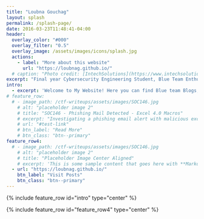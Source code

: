 ```yaml
---
title: "Loubna Gouchag"
layout: splash
permalink: /splash-page/
date: 2016-03-23T11:48:41-04:00
header:
  overlay_color: "#000"
  overlay_filter: "0.5"
  overlay_image: /assets/images/icons/splash.jpg
  actions:
    - label: "More about this website"
      url: "https://loubnag.github.io/"
  # caption: "Photo credit: [IntechSolutions](https://www.intechsolutions.uk.com/technical-furniture/command-and-control/)"
excerpt: "Final year Cybersecurity Engineering Student, Blue Team Enthusiast and SOC Analyst trainee."
intro: 
  - excerpt: 'Welcome to My Website! Here you can find Blue team Blogs, tutorials, CTF and challenge writeups related to SOC, Threat Hunting and Threat Intelligence Fields💙'
# feature_row:
  # - image_path: /ctf-writeups/assets/images/SOC146.jpg
    # alt: "placeholder image 2"
    # title: "SOC146 - Phishing Mail Detected - Excel 4.0 Macros"
    # excerpt: "Investigating a phishing email alert with malicious excel document"
    # url: "#test-link"
    # btn_label: "Read More"
    # btn_class: "btn--primary"
feature_row4:
  # - image_path: /ctf-writeups/assets/images/SOC146.jpg
    # alt: "placeholder image 2"
    # title: "Placeholder Image Center Aligned"
    # excerpt: 'This is some sample content that goes here with **Markdown** formatting. Centered with `type="center"`'
  - url: "https://loubnag.github.io/"
    btn_label: "Visit Posts"
    btn_class: "btn--primary"
---
```


{% include feature_row id="intro" type="center" %}

<!-- {% include feature_row %} -->

{% include feature_row id="feature_row4" type="center" %}